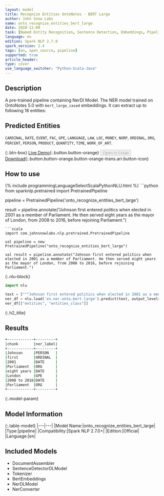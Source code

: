 ```yaml
---
layout: model
title: Recognize Entities OntoNotes - BERT Large
author: John Snow Labs
name: onto_recognize_entities_bert_large
date: 2020-12-09
task: [Named Entity Recognition, Sentence Detection, Embeddings, Pipeline Public]
language: en
edition: Spark NLP 2.7.0
spark_version: 2.4
tags: [en, open_source, pipeline]
supported: true
article_header:
type: cover
use_language_switcher: "Python-Scala-Java"
---
```


## Description

A pre-trained pipeline containing NerDl Model. The NER model trained on OntoNotes 5.0 with `bert_large_cased` embeddings. It can extract up to following 18 entities:

## Predicted Entities
`CARDINAL`, `DATE`, `EVENT`, `FAC`, `GPE`, `LANGUAGE`, `LAW`, `LOC`, `MONEY`, `NORP`, `ORDINAL`, `ORG`, `PERCENT`, `PERSON`, `PRODUCT`, `QUANTITY`, `TIME`, `WORK_OF_ART`.

{:.btn-box}
[Live Demo](https://demo.johnsnowlabs.com/public/NER_EN_18/){:.button.button-orange}
<button class="button button-orange" disabled>Open in Colab</button>
[Download](https://s3.amazonaws.com/auxdata.johnsnowlabs.com/public/models/onto_recognize_entities_bert_large_en_2.7.0_2.4_1607510312335.zip){:.button.button-orange.button-orange-trans.arr.button-icon}

## How to use

<div class="tabs-box" markdown="1">
{% include programmingLanguageSelectScalaPythonNLU.html %}
```python
from sparknlp.pretrained import PretrainedPipeline

pipeline = PretrainedPipeline('onto_recognize_entities_bert_large')

result = pipeline.annotate("Johnson first entered politics when elected in 2001 as a member of Parliament. He then served eight years as the mayor of London, from 2008 to 2016, before rejoining Parliament.")
```
```scala
import com.johnsnowlabs.nlp.pretrained.PretrainedPipeline

val pipeline = new PretrainedPipeline("onto_recognize_entities_bert_large")

val result = pipeline.annotate("Johnson first entered politics when elected in 2001 as a member of Parliament. He then served eight years as the mayor of London, from 2008 to 2016, before rejoining Parliament.")
```

{:.nlu-block}
```python
import nlu

text = ["""Johnson first entered politics when elected in 2001 as a member of Parliament. He then served eight years as the mayor of London, from 2008 to 2016, before rejoining Parliament."""]
ner_df = nlu.load('en.ner.onto.bert.large').predict(text, output_level='chunk')
ner_df[["entities", "entities_class"]]
```

</div>

{:.h2_title}
## Results

```bash
+------------+---------+
|chunk       |ner_label|
+------------+---------+
|Johnson     |PERSON   |
|first       |ORDINAL  |
|2001        |DATE     |
|Parliament  |ORG      |
|eight years |DATE     |
|London      |GPE      |
|2008 to 2016|DATE     |
|Parliament  |ORG      |
+------------+---------+
```

{:.model-param}
## Model Information

{:.table-model}
|---|---|
|Model Name:|onto_recognize_entities_bert_large|
|Type:|pipeline|
|Compatibility:|Spark NLP 2.7.0+|
|Edition:|Official|
|Language:|en|

## Included Models

- DocumentAssembler 
- SentenceDetectorDLModel 
- Tokenizer 
- BertEmbeddings 
- NerDLModel 
- NerConverter